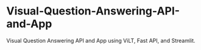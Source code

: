 # Visual-Question-Answering-API-and-App
Visual Question Answering API and App using ViLT, Fast API, and Streamlit.
